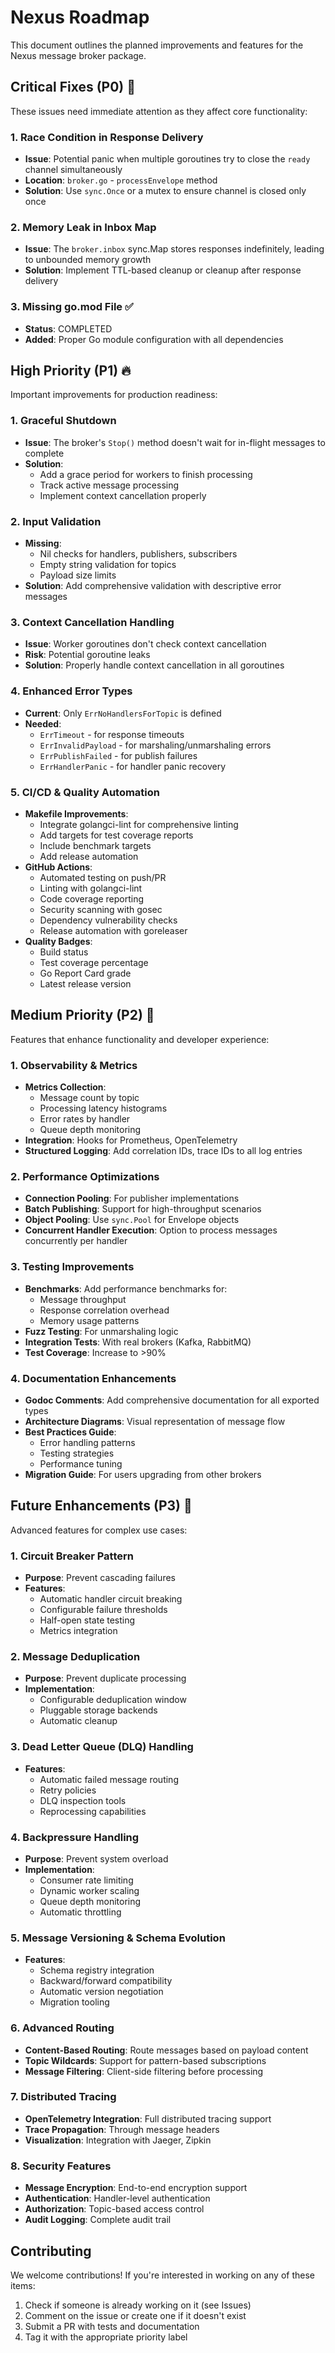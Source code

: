# Nexus Roadmap

This document outlines the planned improvements and features for the Nexus message broker package.

## Critical Fixes (P0) 🚨

These issues need immediate attention as they affect core functionality:

### 1. Race Condition in Response Delivery
- **Issue**: Potential panic when multiple goroutines try to close the `ready` channel simultaneously
- **Location**: `broker.go` - `processEnvelope` method
- **Solution**: Use `sync.Once` or a mutex to ensure channel is closed only once

### 2. Memory Leak in Inbox Map
- **Issue**: The `broker.inbox` sync.Map stores responses indefinitely, leading to unbounded memory growth
- **Solution**: Implement TTL-based cleanup or cleanup after response delivery

### 3. Missing go.mod File ✅
- **Status**: COMPLETED
- **Added**: Proper Go module configuration with all dependencies

## High Priority (P1) 🔥

Important improvements for production readiness:

### 1. Graceful Shutdown
- **Issue**: The broker's `Stop()` method doesn't wait for in-flight messages to complete
- **Solution**: 
  - Add a grace period for workers to finish processing
  - Track active message processing
  - Implement context cancellation properly

### 2. Input Validation
- **Missing**: 
  - Nil checks for handlers, publishers, subscribers
  - Empty string validation for topics
  - Payload size limits
- **Solution**: Add comprehensive validation with descriptive error messages

### 3. Context Cancellation Handling
- **Issue**: Worker goroutines don't check context cancellation
- **Risk**: Potential goroutine leaks
- **Solution**: Properly handle context cancellation in all goroutines

### 4. Enhanced Error Types
- **Current**: Only `ErrNoHandlersForTopic` is defined
- **Needed**:
  - `ErrTimeout` - for response timeouts
  - `ErrInvalidPayload` - for marshaling/unmarshaling errors
  - `ErrPublishFailed` - for publish failures
  - `ErrHandlerPanic` - for handler panic recovery

### 5. CI/CD & Quality Automation
- **Makefile Improvements**:
  - Integrate golangci-lint for comprehensive linting
  - Add targets for test coverage reports
  - Include benchmark targets
  - Add release automation
- **GitHub Actions**:
  - Automated testing on push/PR
  - Linting with golangci-lint
  - Code coverage reporting
  - Security scanning with gosec
  - Dependency vulnerability checks
  - Release automation with goreleaser
- **Quality Badges**:
  - Build status
  - Test coverage percentage
  - Go Report Card grade
  - Latest release version

## Medium Priority (P2) 🎯

Features that enhance functionality and developer experience:

### 1. Observability & Metrics
- **Metrics Collection**:
  - Message count by topic
  - Processing latency histograms
  - Error rates by handler
  - Queue depth monitoring
- **Integration**: Hooks for Prometheus, OpenTelemetry
- **Structured Logging**: Add correlation IDs, trace IDs to all log entries

### 2. Performance Optimizations
- **Connection Pooling**: For publisher implementations
- **Batch Publishing**: Support for high-throughput scenarios
- **Object Pooling**: Use `sync.Pool` for Envelope objects
- **Concurrent Handler Execution**: Option to process messages concurrently per handler

### 3. Testing Improvements
- **Benchmarks**: Add performance benchmarks for:
  - Message throughput
  - Response correlation overhead
  - Memory usage patterns
- **Fuzz Testing**: For unmarshaling logic
- **Integration Tests**: With real brokers (Kafka, RabbitMQ)
- **Test Coverage**: Increase to >90%

### 4. Documentation Enhancements
- **Godoc Comments**: Add comprehensive documentation for all exported types
- **Architecture Diagrams**: Visual representation of message flow
- **Best Practices Guide**: 
  - Error handling patterns
  - Testing strategies
  - Performance tuning
- **Migration Guide**: For users upgrading from other brokers

## Future Enhancements (P3) 🚀

Advanced features for complex use cases:

### 1. Circuit Breaker Pattern
- **Purpose**: Prevent cascading failures
- **Features**:
  - Automatic handler circuit breaking
  - Configurable failure thresholds
  - Half-open state testing
  - Metrics integration

### 2. Message Deduplication
- **Purpose**: Prevent duplicate processing
- **Implementation**:
  - Configurable deduplication window
  - Pluggable storage backends
  - Automatic cleanup

### 3. Dead Letter Queue (DLQ) Handling
- **Features**:
  - Automatic failed message routing
  - Retry policies
  - DLQ inspection tools
  - Reprocessing capabilities

### 4. Backpressure Handling
- **Purpose**: Prevent system overload
- **Implementation**:
  - Consumer rate limiting
  - Dynamic worker scaling
  - Queue depth monitoring
  - Automatic throttling

### 5. Message Versioning & Schema Evolution
- **Features**:
  - Schema registry integration
  - Backward/forward compatibility
  - Automatic version negotiation
  - Migration tooling

### 6. Advanced Routing
- **Content-Based Routing**: Route messages based on payload content
- **Topic Wildcards**: Support for pattern-based subscriptions
- **Message Filtering**: Client-side filtering before processing

### 7. Distributed Tracing
- **OpenTelemetry Integration**: Full distributed tracing support
- **Trace Propagation**: Through message headers
- **Visualization**: Integration with Jaeger, Zipkin

### 8. Security Features
- **Message Encryption**: End-to-end encryption support
- **Authentication**: Handler-level authentication
- **Authorization**: Topic-based access control
- **Audit Logging**: Complete audit trail

## Contributing

We welcome contributions! If you're interested in working on any of these items:

1. Check if someone is already working on it (see Issues)
2. Comment on the issue or create one if it doesn't exist
3. Submit a PR with tests and documentation
4. Tag it with the appropriate priority label

